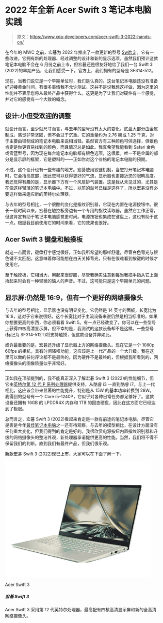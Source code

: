 # 2022 年全新 Acer Swift 3 笔记本电脑实践

> 原文：<https://www.xda-developers.com/acer-swift-3-2022-hands-on/>

在今年的 MWC 之前，宏碁为 2022 年推出了一款更新的型号 [Swift 3](https://www.xda-developers.com/acer-swift-3-2022/) ，它有一些改进。它拥有新的处理器、经过调整的设计和新的显示选项。虽然我们预计这款笔记本电脑不会在 6 月份之前上市，但宏碁还是很友好地给了我们一台 Swift 3 (2022)的早期产品，让我们感受一下。官方上，我们拥有的型号是 SF314-512。

现在，当我们说它是一个早期单位时，我们是认真的。这台笔记本电脑还没有准备好迎接黄金时间，有很多事情我不允许测试。这并不是说我想这样做，因为这里的性能并不表示您将从最终产品中获得什么。这更是为了让我们对硬件有一个感觉，并对它的感觉有一个大致的概念。

## 设计:小但受欢迎的调整

就设计而言，至少就尺寸而言，与去年的型号没有太大的变化。底盘大部分由金属制成，感觉非常坚固，但不会过于沉重。它的重量约为 2.76 磅或 1.25 千克，对于主要由铝制成的笔记本电脑来说相当轻。虽然官方有三种颜色可供选择，但银色肯定是你更容易找到的颜色，而且情况总是如此。我真希望我能看到 Safari 金色或雪蓝型号，因为现在每台笔记本电脑都有银色选项，这很累。唯一不是金属的部分是显示屏的框架，它是塑料的——正如你对这个价格的笔记本电脑的预期。

不过，这个设计也有一些有趣的地方。宏碁使用铰链机制，当您打开笔记本电脑时，它会抬高底部，因此您可以获得更好的气流，显示器也更接近您的眼睛高度。我还觉得有趣的是，显示器下方有一个风扇排气装置。这是我从未见过的，尤其是在像这样轻薄的笔记本电脑中。不过，以前的型号已经是这样了，所以宏碁没有必要这样做来适应新的英特尔处理器。

与去年的型号相比，一个很酷的变化是指纹识别器，它现在内置在电源按钮中。很长一段时间以来，宏碁在触控板旁边有一个专用的指纹读取器，虽然它工作正常，但这肯定有助于笔记本电脑感觉更时尚。电源按钮也集成在键盘上，这也有助于这一点。根据我目前使用它的时间来看，它的效果也很好。

## Acer Swift 3 键盘和触摸板

就这一点而言，键盘打字感觉很好，正如我所希望的那样舒适，尽管白色背光与银色键不太匹配。这意味着你可能想在白天关掉背光，只有在很难看到按键的时候才使用它。

至于触摸板，它相当大，用起来很舒服，尽管我确实注意到每当我把手指从它上面抬起来时会有一种轻微的恼人的声音。不过，这可能只是这个早期单元的问题。

## 显示屏:仍然是 16:9，但有一个更好的网络摄像头

与去年的型号相比，显示器也没有明显变化。它仍然是 14 英寸的面板，长宽比为 16:9，这对于它来说很好。这个长宽比对于主流设备来说仍然是相当标准的，如果你想要更高的东西，你必须看看 Swift 5。有一点已经改变了，你可以在一些型号上获得四核高清显示屏，但不幸的是，我测试的这款设备却不是这样。一些型号(标记为 SF314-512T)将支持触摸，但这款设备并非如此。

或许最重要的是，宏碁还升级了显示器上方的网络摄像头。现在它是一个 1080p 60fps 的相机，具有时间降噪功能，这应该是上一代产品的一个大升级。我在这里可以做的任何评论都不是最终的，因为硬件不是最终的，但根据我所看到的，网络摄像头的图像质量似乎非常好。

* * *

正如我在顶部提到的，我不能真正深入了解宏碁 Swift 3 (2022)的性能细节，但它由[英特尔第 12 代 P 系列处理器](https://www.xda-developers.com/intel-12th-gen-alder-lake/)提供支持，从酷睿 i3 一直到酷睿 i7。与上一代相比，这应该会带来显著的性能提升，特别是从 15W 的基本功率转换到 28W。我得到的型号有一个 Core i5-1240P，它似乎对各种日常任务都足够好了。这款设备还拥有 16GB 的 LPDDR4X 内存和 1TB 的固态硬盘，因此在这方面它已经达到了极限。

总而言之，宏碁 Swift 3 (2022)看起来肯定是一款有前途的笔记本电脑，尽管它是否是今年[最佳笔记本电脑](https://www.xda-developers.com/best-laptops/)之一还有待观察。与去年的模型相比，在设计方面没有任何重大变化，但我们得到的肯定是好的。我很欣赏电源按钮内置指纹识别器和升级的网络摄像头的整洁外观，新处理器承诺提供更高的性能。当然，我们将不得不保留我们的判断，直到我们有最终产品，但我们很乐观。

新款宏碁 Swift 3 (2022)现已上市，大家可以在下面了解一下。

 <picture>![The Acer Swift 3 is powered by 12th-generation Intel processors, and it comes with up to a Quad HD display and a new Full HD webcam.](img/d0b037c28a0d6df5eabbf0a3f545e9e9.png)</picture> 

Acer Swift 3

##### 宏碁 Swift 3

Acer Swift 3 采用第 12 代英特尔处理器，最高配有四核高清显示屏和新的全高清网络摄像头。